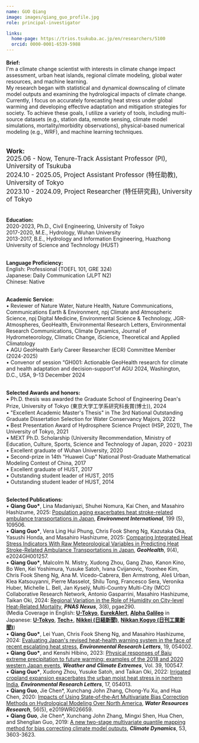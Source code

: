 ```yaml
---
name: GUO Qiang
image: images/qiang_guo_profile.jpg
role: principal-investigator

links:
  home-page: https://trios.tsukuba.ac.jp/en/researchers/5100
  orcid: 0000-0001-6539-5988
---
```

<p style="font-size: 18px; font-weight: normal;">
  
<b>Brief:</b><br>
I'm a climate change scientist with interests in climate change impact assessment, urban heat islands, regional climate modeling, global water resources, and machine learning.<br>
My research began with statistical and dynamical downscaling of climate model outputs and examining the hydrological impacts of climate change. Currently, I focus on accurately forecasting heat stress under global warming and developing effective adaptation and mitigation strategies for society. To achieve these goals, I utilize a variety of tools, including multi-source datasets (e.g., station data, remote sensing, climate model simulations, mortality/morbidity observations), physical-based numerical modeling (e.g., WRF), and machine learning techniques.<br><br>

</p>

<p style="font-size: 17px; font-weight: normal;">
<b>Work:</b><br>
2025.06 - Now, Tenure-Track Assistant Professor (PI), University of Tsukuba<br>
2024.10 - 2025.05, Project Assistant Professor (特任助教), University of Tokyo<br>
2023.10 - 2024.09, Project Researcher (特任研究員), University of Tokyo<br><br>

<b>Education:</b><br>
2020-2023, Ph.D., Civil Engineering, University of Tokyo<br>
2017-2020, M.E., Hydrology, Wuhan University<br>
2013-2017, B.E., Hydrology and Information Engineering, Huazhong University of Science and Technology (HUST)<br><br>

<b>Language Proficiency:</b><br>
English: Professional (TOEFL 101, GRE 324)<br>
Japanese: Daily Communication (JLPT N2)<br>
Chinese: Native<br><br>

<b>Academic Service:</b><br>
• Reviewer of Nature Water, Nature Health, Nature Communications, Communications Earth & Environment, npj Climate and Atmospheric Science, npj Digital Medicine, Environmental Science & Technology, JGR-Atmospheres, GeoHealth, Environmental Research Letters, Environmental Research Communications, Climate Dynamics, Journal of Hydrometeorology, Climatic Change, iScience, Theoretical and Applied Climatology<br>
• AGU GeoHealth Early Career Researcher (ECR) Committee Member (2024-2025)<br>
• Convenor of session “GH001: Actionable GeoHealth research for climate and health adaptation and decision-support”of AGU 2024, Washington, D.C., USA, 9-13 December 2024<br><br>

<b>Selected Awards and honors:</b><br>
• Ph.D. thesis was awarded the Graduate School of Engineering Dean's Prize, University of Tokyo (東京大学工学系研究科長賞(博士)), 2024<br>
• "Excellent Academic Master's Thesis" in The 3rd National Outstanding Graduate Dissertation Selection for Water Conservancy Majors, 2022<br>
• Best Presentation Award of Hydrosphere Science Project (HSP, 2021), The University of Tokyo, 2021<br>
• MEXT Ph.D. Scholarship (University Recommendation, Ministry of Education, Culture, Sports, Science and Technology of Japan, 2020 - 2023)<br>
• Excellent graduate of Wuhan University, 2020<br>
• Second-prize in 14th "Huawei Cup" National Post-Graduate Mathematical Modeling Contest of China, 2017<br>
• Excellent graduate of HUST, 2017<br>
• Outstanding student leader of HUST, 2015<br>
• Outstanding student leader of HUST, 2014<br><br>

<b>Selected Publications:</b><br>
• <b>Qiang Guo*</b>, Lina Madaniyazi, Shuhei Nomura, Kai Chen, and Masahiro Hashizume, 2025: <a href="https://doi.org/10.1016/j.envint.2025.109506" target="_blank">Population aging exacerbates heat stroke-related ambulance transportations in Japan</a>, <b><i>Environment International</i></b>, 199 (5), 109506.<br>
• <b>Qiang Guo*</b>, Vera Ling Hui Phung, Chris Fook Sheng Ng, Kazutaka Oka, Yasushi Honda, and Masahiro Hashizume, 2025: <a href="https://agupubs.onlinelibrary.wiley.com/doi/full/10.1029/2024GH001257" target="_blank">Comparing Integrated Heat Stress Indicators With Raw Meteorological Variables in Predicting Heat Stroke-Related Ambulance Transportations in Japan</a>, <b><i>GeoHealth</i></b>, 9(4), e2024GH001257.<br>
• <b>Qiang Guo*</b>, Malcolm N. Mistry, Xudong Zhou, Gang Zhao, Kanon Kino, Bo Wen, Kei Yoshimura, Yusuke Satoh, Ivana Cvijanovic, Yoonhee Kim, Chris Fook Sheng Ng, Ana M. Vicedo-Cabrera, Ben Armstrong, Aleš Urban, Klea Katsouyanni, Pierre Masselot, Shilu Tong, Francesco Sera, Veronika Huber, Michelle L. Bell, Jan Kyselý, Multi-Country Multi-City (MCC) Collaborative Research Network, Antonio Gasparrini, Masahiro Hashizume, Taikan Oki, 2024: <a href="https://doi.org/10.1093/pnasnexus/pgae290" target="_blank">Regional Variation in the Role of Humidity on City-level Heat-Related Mortality</a>, <b><i>PNAS Nexus</i></b>, 3(8), pgae290.
<br> (Media Coverage in English: <a href="https://www.u-tokyo.ac.jp/focus/en/press/z0508_00369.html" target="_blank"><b>U-Tokyo</b></a>, 
                                                      <a href="https://www.eurekalert.org/news-releases/1055190" target="_blank"><b>EurekAlert</b></a>, 
                                                      <a href="https://www.alphagalileo.org/en-gb/Item-Display/ItemId/249100?returnurl=https://www.alphagalileo.org/en-gb/Item-Display/ItemId/249100" target="_blank"><b>Alpha Galileo</b></a>
                    in Japanese: <a href="https://www.u-tokyo.ac.jp/content/400245665.pdf" target="_blank"><b>U-Tokyo</b></a>, 
                                                    <a href="https://news.mynavi.jp/techplus/article/20240821-3009266/" target="_blank"><b>Tech+</b></a>,
                                                    <a href="https://www.nikkei.com/article/DGXZQOSG18BEA0Y4A910C2000000/" target="_blank"><b>Nikkei (日経新聞)</b></a>, 
						    <a href="https://www.nikkan.co.jp/articles/view/00721747" target="_blank"><b>Nikkan Kogyo (⽇刊⼯業新聞)</b></a>) <br>
• <b>Qiang Guo*</b>, Lei Yuan, Chris Fook Sheng Ng, and Masahiro Hashizume, 2024: <a href="https://iopscience.iop.org/article/10.1088/1748-9326/ad3a81" target="_blank">Evaluating Japan's revised heat-health warning system in the face of recent escalating heat stress</a>, <b><i>Environmental Research Letters</i></b>, 19, 054002.<br>
• <b>Qiang Guo*</b>, and Kenshi Hibino, 2023: <a href="https://doi.org/10.1016/j.wace.2022.100547" target="_blank">Physical responses of Baiu extreme precipitation to future warming: examples of the 2018 and 2020 western Japan events</a>, <b><i>Weather and Climate Extremes</i></b>, Vol. 39, 100547.<br>
• <b>Qiang Guo*</b>, Xudong Zhou, Yusuke Satoh, and Taikan Oki, 2022: <a href="https://doi.org/10.1088/1748-9326/ac64b6" target="_blank">Irrigated cropland expansion exacerbates the urban moist heat stress in northern India</a>, <b><i>Environmental Research Letters</i></b>, 17, 054013.<br>
• <b>Qiang Guo</b>, Jie Chen*, Xunchang John Zhang, Chong-Yu Xu, and Hua Chen, 2020: <a href="https://doi.org/10.1029/2019WR026659" target="_blank">Impacts of Using State‐of‐the‐Art Multivariate Bias Correction Methods on Hydrological Modeling Over North America</a>, <b><i>Water Resources Research</i></b>, 56(5), e2019WR026659.<br>
• <b>Qiang Guo</b>, Jie Chen*, Xunchang John Zhang, Mingxi Shen, Hua Chen, and Shenglian Guo, 2019: <a href="https://doi.org/10.1007/s00382-019-04729-w" target="_blank">A new two-stage multivariate quantile mapping method for bias correcting climate model outputs</a>, <b><i>Climate Dynamics</i></b>, 53, 3603-3623.<br>


</p>
